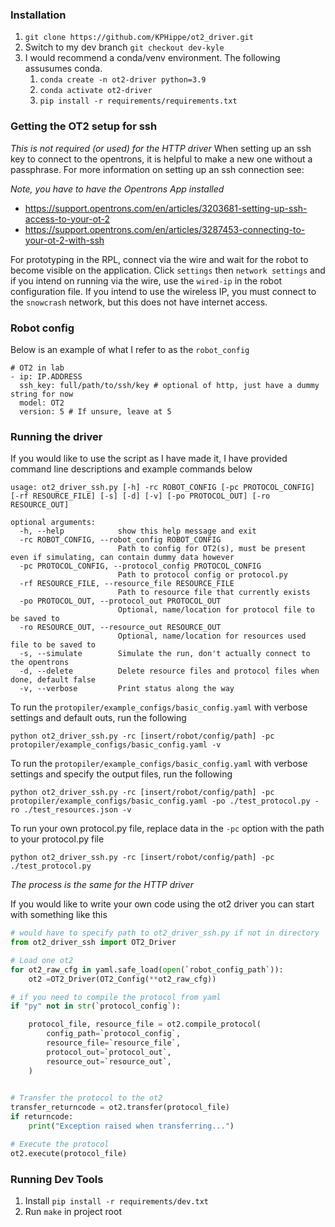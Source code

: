 ### Installation 
1. `git clone https://github.com/KPHippe/ot2_driver.git`
2. Switch to my dev branch `git checkout dev-kyle`
3. I would recommend a conda/venv environment. The following assusumes conda. 
    1. `conda create -n ot2-driver python=3.9`
    1. `conda activate ot2-driver`
    1. `pip install -r requirements/requirements.txt` 

### Getting the OT2 setup for ssh
*This is not required (or used) for the HTTP driver* 
When setting up an ssh key to connect to the opentrons, it is helpful to make a new one without a passphrase. For more information on setting up an ssh connection see:

*Note, you have to have the Opentrons App installed*

- https://support.opentrons.com/en/articles/3203681-setting-up-ssh-access-to-your-ot-2
- https://support.opentrons.com/en/articles/3287453-connecting-to-your-ot-2-with-ssh

For prototyping in the RPL, connect via the wire and wait for the robot to become visible on the application. Click `settings` then `network settings` and if you intend on running via the wire, use the `wired-ip` in the robot configuration file. If you intend to use the wireless IP, you must connect to the `snowcrash` network, but this does not have internet access. 

### Robot config 

Below is an example of what I refer to as the `robot_config` 
```
# OT2 in lab
- ip: IP.ADDRESS
  ssh_key: full/path/to/ssh/key # optional of http, just have a dummy string for now
  model: OT2
  version: 5 # If unsure, leave at 5

```

### Running the driver 

If you would like to use the script as I have made it, I have provided command line descriptions and example commands below

```
usage: ot2_driver_ssh.py [-h] -rc ROBOT_CONFIG [-pc PROTOCOL_CONFIG] [-rf RESOURCE_FILE] [-s] [-d] [-v] [-po PROTOCOL_OUT] [-ro RESOURCE_OUT]

optional arguments:
  -h, --help            show this help message and exit
  -rc ROBOT_CONFIG, --robot_config ROBOT_CONFIG
                        Path to config for OT2(s), must be present even if simulating, can contain dummy data however
  -pc PROTOCOL_CONFIG, --protocol_config PROTOCOL_CONFIG
                        Path to protocol config or protocol.py
  -rf RESOURCE_FILE, --resource_file RESOURCE_FILE
                        Path to resource file that currently exists
  -po PROTOCOL_OUT, --protocol_out PROTOCOL_OUT
                        Optional, name/location for protocol file to be saved to
  -ro RESOURCE_OUT, --resource_out RESOURCE_OUT
                        Optional, name/location for resources used file to be saved to
  -s, --simulate        Simulate the run, don't actually connect to the opentrons
  -d, --delete          Delete resource files and protocol files when done, default false
  -v, --verbose         Print status along the way

```

To run the `protopiler/example_configs/basic_config.yaml` with verbose settings and default outs, run the following 
```
python ot2_driver_ssh.py -rc [insert/robot/config/path] -pc protopiler/example_configs/basic_config.yaml -v
```
To run the `protopiler/example_configs/basic_config.yaml` with verbose settings and specify the output files, run the following 

```
python ot2_driver_ssh.py -rc [insert/robot/config/path] -pc protopiler/example_configs/basic_config.yaml -po ./test_protocol.py -ro ./test_resources.json -v 
```

To run your own protocol.py file, replace data in the `-pc` option with the path to your protocol.py file
```
python ot2_driver_ssh.py -rc [insert/robot/config/path] -pc ./test_protocol.py
```

*The process is the same for the HTTP driver* 

If you would like to write your own code using the ot2 driver you can start with something like this
```python
# would have to specify path to ot2_driver_ssh.py if not in directory
from ot2_driver_ssh import OT2_Driver 

# Load one ot2
for ot2_raw_cfg in yaml.safe_load(open(`robot_config_path`)):
    ot2 =OT2_Driver(OT2_Config(**ot2_raw_cfg))

# if you need to compile the protocol from yaml
if "py" not in str(`protocol_config`):

    protocol_file, resource_file = ot2.compile_protocol(
        config_path=`protocol_config`,
        resource_file=`resource_file`,
        protocol_out=`protocol_out`,
        resource_out=`resource_out`,
    )
    

# Transfer the protocol to the ot2 
transfer_returncode = ot2.transfer(protocol_file)
if returncode:
    print("Exception raised when transferring...")

# Execute the protocol 
ot2.execute(protocol_file)

```

### Running Dev Tools 
 
1. Install `pip install -r requirements/dev.txt`
1. Run `make` in project root